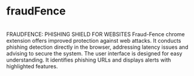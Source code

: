 # fraudFence
<br>
FRAUDFENCE: PHISHING SHIELD FOR WEBSITES
Fraud-Fence chrome extension offers improved protection against web attacks. It conducts phishing detection directly in the browser, addressing latency issues and advising to secure the system. 
The user interface is designed for easy understanding. 
It identifies phishing URLs and displays alerts with highlighted features.
